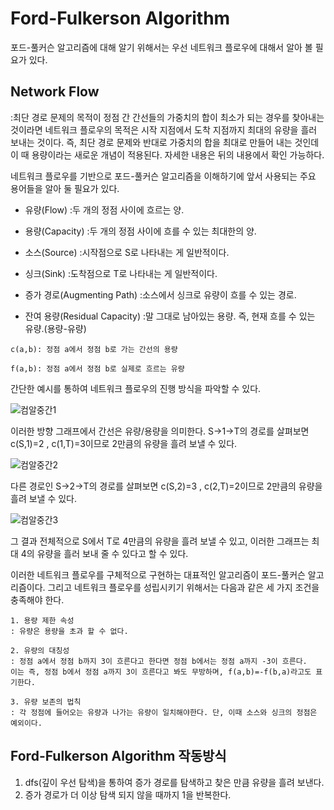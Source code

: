 # Ford-Fulkerson Algorithm
포드-풀커슨 알고리즘에 대해 알기 위해서는 우선 네트워크 플로우에 대해서 알아 볼 필요가 있다.


## Network Flow
:최단 경로 문제의 목적이 정점 간 간선들의 가중치의 합이 최소가 되는 경우를 찾아내는 것이라면
네트워크 플로우의 목적은 시작 지점에서 도착 지점까지 최대의 유량을 흘러 보내는 것이다. 즉, 최단
경로 문제와 반대로 가중치의 합을 최대로 만들어 내는 것인데 이 때 용량이라는 새로운 개념이 적용된다.
자세한 내용은 뒤의 내용에서 확인 가능하다.

네트워크 플로우를 기반으로 포드-풀커슨 알고리즘을 이해하기에 앞서 사용되는 주요 용어들을 알아 둘
필요가 있다.

* 유량(Flow)
:두 개의 정점 사이에 흐르는 양.

* 용량(Capacity)
:두 개의 정점 사이에 흐를 수 있는 최대한의 양.

* 소스(Source)
:시작점으로 S로 나타내는 게 일반적이다.

* 싱크(Sink)
:도착점으로 T로 나타내는 게 일반적이다.

* 증가 경로(Augmenting Path)
:소스에서 싱크로 유량이 흐를 수 있는 경로.

* 잔여 용량(Residual Capacity)
:말 그대로 남아있는 용량. 즉, 현재 흐를 수 있는 유량.(용량-유량)

```
c(a,b): 정점 a에서 정점 b로 가는 간선의 용량

f(a,b): 정점 a에서 정점 b로 실제로 흐르는 유량
```

간단한 예시를 통하여 네트워크 플로우의 진행 방식을 파악할 수 있다.

![컴알중간1](https://user-images.githubusercontent.com/101388167/165359207-a58de25a-f1b6-4235-a98b-9c91bdf1394a.png)

이러한 방향 그래프에서 간선은 유량/용량을 의미한다.
S->1->T의 경로를 살펴보면 c(S,1)=2 , c(1,T)=3이므로 2만큼의 유량을 흘려 보낼 수 있다.

![컴알중간2](https://user-images.githubusercontent.com/101388167/165360240-b08c64cc-27e1-41da-b24d-5b8b483c6134.png)

다른 경로인 S->2->T의 경로를 살펴보면 c(S,2)=3 , c(2,T)=2이므로 2만큼의 유량을 흘려 보낼 수 있다.

![컴알중간3](https://user-images.githubusercontent.com/101388167/165360251-9004bea3-da86-496b-8579-b87aec224355.png)

그 결과 전체적으로 S에서 T로 4만큼의 유량을 흘려 보낼 수 있고, 이러한 그래프는 최대 4의 유량을 흘러 
보내 줄 수 있다고 할 수 있다.

이러한 네트워크 플로우를 구체적으로 구현하는 대표적인 알고리즘이 포드-풀커슨 알고리즘이다.
그리고 네트워크 플로우를 성립시키기 위해서는 다음과 같은 세 가지 조건을 충족해야 한다.

```
1. 용량 제한 속성
: 유량은 용량을 초과 할 수 없다.

2. 유량의 대칭성
: 정점 a에서 정점 b까지 3이 흐른다고 한다면 정점 b에서는 정점 a까지 -3이 흐른다. 
이는 즉, 정점 b에서 정점 a까지 3이 흐른다고 봐도 무방하며, f(a,b)=-f(b,a)라고도 표기한다.

3. 유량 보존의 법칙
: 각 정점에 들어오는 유량과 나가는 유량이 일치해야한다. 단, 이때 소스와 싱크의 정점은 예외이다.
```

## Ford-Fulkerson Algorithm 작동방식

1. dfs(깊이 우선 탐색)을 통하여 증가 경로를 탐색하고 찾은 만큼 유량을 흘려 보낸다.
2. 증가 경로가 더 이상 탐색 되지 않을 때까지 1을 반복한다.






<!--
**jeonjin21/jeonjin21** is a ✨ _special_ ✨ repository because its `README.md` (this file) appears on your GitHub profile.

Here are some ideas to get you started:

- 🔭 I’m currently working on ...
- 🌱 I’m currently learning ...
- 👯 I’m looking to collaborate on ...
- 🤔 I’m looking for help with ...
- 💬 Ask me about ...
- 📫 How to reach me: ...
- 😄 Pronouns: ...
- ⚡ Fun fact: ...
-->
